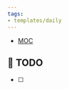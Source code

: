 ```yaml
---
tags:
- templates/daily
---
```


<nav aria-label="Breadcrumb" class="custom-breadcrumb">
    <ul>
        <li><a href="obsidian://advanced-uri?vault=Donaldo&filepath=MOC"> MOC</a></li>
    </ul>
</nav>

## 📆  TODO
- [ ] 